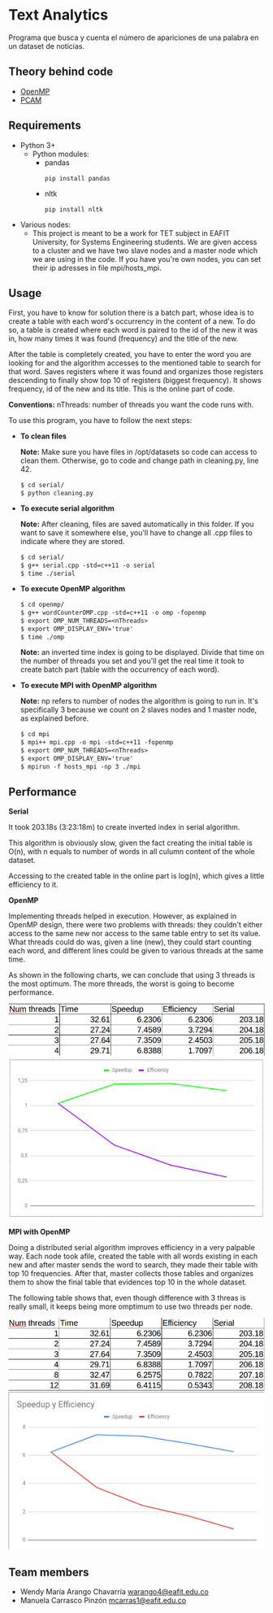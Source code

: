 # Text Analytics

Programa que busca y cuenta el número de apariciones de una palabra en un dataset de noticias.

## Theory behind code

* [OpenMP](https://github.com/mnl359/Text-analytics/blob/master/docs/openmp.md)
* [PCAM](https://github.com/mnl359/Text-analytics/blob/master/docs/pcam.md)

## Requirements

* Python 3+
  * Python modules:
    - pandas
      ```
      pip install pandas
      ```
    - nltk
      ```
      pip install nltk
      ```
* Various nodes:
  * This project is meant to be a work for TET subject in EAFIT University, for Systems Engineering students. We are given access to a cluster and we have two slave nodes and a master node which we are using in the code. If you have you're own nodes, you can set their ip adresses in file mpi/hosts_mpi. 

## Usage

First, you have to know for solution there is a batch part, whose idea is to create a table with each word's occurrency in the content of a new. To do so, a table is created where each word is paired to the id of the new it was in, how many times it was found (frequency) and the title of the new. 

After the table is completely created, you have to enter the word you are looking for and the algorithm accesses to the mentioned table to search for that word. Saves registers where it was found and organizes those registers descending to finally show top 10 of registers (biggest frequency). It shows frequency, id of the new and its title. This is the online part of code.

__Conventions:__ nThreads: number of threads you want the code runs with.

To use this program, you have to follow the next steps:

* **To clean files**

    __Note:__ Make sure you have files in /opt/datasets so code can access to clean them. Otherwise, go to  code and change path in cleaning.py, line 42.

    ```
    $ cd serial/
    $ python cleaning.py
    ```

* **To execute serial algorithm**

    __Note:__ After cleaning, files are saved automatically in this folder. If you want to save it somewhere else, you'll have to change all .cpp files to indicate where they are stored. 

    ```
    $ cd serial/
    $ g++ serial.cpp -std=c++11 -o serial
    $ time ./serial
    ```

* **To execute OpenMP algorithm**

    ```
    $ cd openmp/
    $ g++ wordCounterOMP.cpp -std=c++11 -o omp -fopenmp
    $ export OMP_NUM_THREADS=<nThreads>
    $ export OMP_DISPLAY_ENV='true'
    $ time ./omp
    ```
    
    __Note:__ an inverted time index is going to be displayed. Divide that time on the number of threads you set and you'll get the real time it took to create batch part (table with the occurrency of each word).

* **To execute MPI with OpenMP algorithm**

    __Note:__ np refers to number of nodes the algorithm is going to run in. It's specifically 3 because we count on 2 slaves nodes and 1 master node, as explained before. 

    ```
    $ cd mpi
    $ mpi++ mpi.cpp -o mpi -std=c++11 -fopenmp
    $ export OMP_NUM_THREADS=<nThreads>
    $ export OMP_DISPLAY_ENV='true'
    $ mpirun -f hosts_mpi -np 3 ./mpi
    ```

## Performance

__Serial__

It took 203.18s (3:23:18m) to create inverted index in serial algorithm.

This algorithm is obviously slow, given the fact creating the initial table is O(n), with n equals to number of words in all culumn content of the whole dataset. 

Accessing to the created table in the online part is log(n), which gives a little efficiency to it.

__OpenMP__

Implementing threads helped in execution. However, as explained in OpenMP design, there were two problems with threads: they couldn't either access to the same new nor access to the same table entry to set its value. What threads could do was, given a line (new), they could start counting each word, and different lines could be given to various threads at the same time. 

As shown in the following charts, we can conclude that using 3 threads is the most optimum. The more threads, the worst is going to become performance.

![OpenMP](https://github.com/mnl359/Text-analytics/blob/master/images/OMPEfficiency.png)
![OMPTable](https://github.com/mnl359/Text-analytics/blob/master/images/SpeedEfficiencyOMP.png)

__MPI with OpenMP__

Doing a distributed serial algorithm improves efficiency in a very palpable way. Each node took afile, created the table with all words existing in each new and after master sends the word to search, they made their table with top 10 frequencies. After that, master collects those tables and organizes them to show the final table that evidences top 10 in the whole dataset. 

The following table shows that, even though difference with 3 threas is really small, it keeps being more omptimum to use two threads per node. 

![MPI](https://github.com/mnl359/Text-analytics/blob/master/images/MPIEfficiency.png)
![MPITable](https://github.com/mnl359/Text-analytics/blob/master/images/SpeedEfficiencyMPI.png)

## Team members

* Wendy María Arango Chavarría <warango4@eafit.edu.co>
* Manuela Carrasco Pinzón <mcarras1@eafit.edu.co>